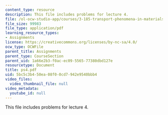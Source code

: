 ```yaml
---
content_type: resource
description: This file includes problems for lecture 4.
file: /ol-ocw-studio-app/courses/3-185-transport-phenomena-in-materials-engineering-fall-2003/5bc5c3b450ea08f00cd7942e9540bbb4_ps4.pdf
file_size: 99983
file_type: application/pdf
learning_resource_types:
- Assignments
license: https://creativecommons.org/licenses/by-nc-sa/4.0/
ocw_type: OCWFile
parent_title: Assignments
parent_type: CourseSection
parent_uid: 1a66e2b3-f0ac-ec09-5565-77380dbd127e
resourcetype: Document
title: ps4.pdf
uid: 5bc5c3b4-50ea-08f0-0cd7-942e9540bbb4
video_files:
  video_thumbnail_file: null
video_metadata:
  youtube_id: null
---
```

This file includes problems for lecture 4.
